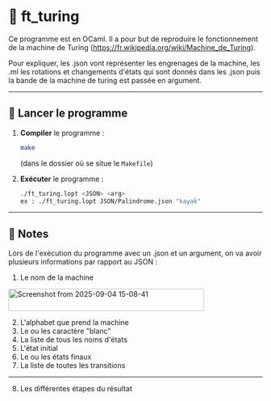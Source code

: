 # 🤖 ft_turing

Ce programme est en OCaml. Il a pour but de reproduire le fonctionnement de la machine de Turing (https://fr.wikipedia.org/wiki/Machine_de_Turing).

Pour expliquer, les .json vont représenter les engrenages de la machine, les .ml les rotations et changements d'états qui sont donnés dans les .json puis la bande de la machine de turing est passée en argument.

---

## 🚀 Lancer le programme

1. **Compiler** le programme :
   ```bash
   make
   ```
   (dans le dossier où se situe le `Makefile`)

2. **Exécuter** le programme :
   ```bash
   ./ft_turing.lopt <JSON> <arg>
   ex : ./ft_turing.lopt JSON/Palindrome.json "kayak"
   ```

---

## 📍 Notes

Lors de l'exécution du programme avec un .json et un argument, on va avoir plusieurs informations par rapport au JSON :

1. Le nom de la machine 
<img width="388" height="44" alt="Screenshot from 2025-09-04 15-08-41" src="https://github.com/user-attachments/assets/b524cd32-9e6d-4cb9-b5a0-86d0cddd773e" />

2. L'alphabet que prend la machine
3. Le ou les caractère "blanc"
4. La liste de tous les noms d'états
5. L'état initial
6. Le ou les états finaux
7. La liste de toutes les transitions
*************
8. Les différentes étapes du résultat





